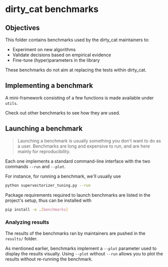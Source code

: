 # dirty_cat benchmarks

## Objectives

This folder contains benchmarks used by the dirty_cat maintainers to:
- Experiment on new algorithms
- Validate decisions based on empirical evidence
- Fine-tune (hyper)parameters in the library

These benchmarks do not aim at replacing the tests within dirty_cat.

## Implementing a benchmark

A mini-framework consisting of a few functions is made available under `utils`.

Check out other benchmarks to see how they are used.

## Launching a benchmark

> Launching a benchmark is usually something you don't want to do as a user.
  Benchmarks are long and expensive to run, and are here mainly for reproducibility.

Each one implements a standard command-line interface with the two commands
``--run`` and ``--plot``.

For instance, for running a benchmark, we'll usually use

```bash
python supervectorizer_tuning.py --run
```

Package requirements required to launch benchmarks are listed in the project's
setup, thus can be installed with

```bash
pip install -e .[benchmarks]
```

### Analyzing results

The results of the benchmarks ran by maintainers are pushed in the `results/` folder.

As mentioned earlier, benchmarks implement a ``--plot`` parameter used
to display the results visually. Using ``--plot`` without ``--run`` allows you to plot the results without re-running the benchmark.
